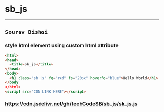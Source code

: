 # sb_js
---
## ``` Sourav Bishai ```
### style html element using custom html attribute
```html
<html>
<head>
  <title>sb_js</title>
</head>
<body>
  <h1 class="sb_js" fg="red" fs="20px" hoverfg="blue">Hello World</h1>
</body 
</html>
<script src="CDN LINK HERE"></script>
```

### https://cdn.jsdelivr.net/gh/techCodeSB/sb_js/sb_js.js
